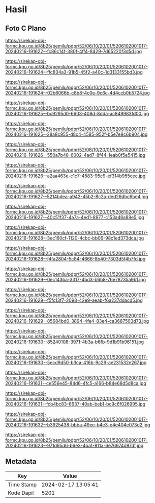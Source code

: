 # Hasil

## Foto C Plano

https://sirekap-obj-formc.kpu.go.id/8b25/pemilu/pdpr/52/06/10/20/01/5206102001017-20240216-191622--fc86c14f-380f-4ff4-8429-7d65220f3d5d.jpg

https://sirekap-obj-formc.kpu.go.id/8b25/pemilu/pdpr/52/06/10/20/01/5206102001017-20240216-191624--ffc834a3-91b5-45f2-a40c-1d3133155bd3.jpg

https://sirekap-obj-formc.kpu.go.id/8b25/pemilu/pdpr/52/06/10/20/01/5206102001017-20240216-191624--02b6066b-c8b8-4c0e-9c6c-4d4ccb0b5724.jpg

https://sirekap-obj-formc.kpu.go.id/8b25/pemilu/pdpr/52/06/10/20/01/5206102001017-20240216-191625--bc9295d0-6603-408d-8dda-ac849983fd00.jpg

https://sirekap-obj-formc.kpu.go.id/8b25/pemilu/pdpr/52/06/10/20/01/5206102001017-20240216-191625--28a8c955-d8c4-4585-952f-b5e7e9c6b904.jpg

https://sirekap-obj-formc.kpu.go.id/8b25/pemilu/pdpr/52/06/10/20/01/5206102001017-20240216-191626--550a7b48-6002-4ad7-8f44-1eab0f5e5415.jpg

https://sirekap-obj-formc.kpu.go.id/8b25/pemilu/pdpr/52/06/10/20/01/5206102001017-20240216-191626--a2aa463e-c1c7-4583-95c9-ef314b955cec.jpg

https://sirekap-obj-formc.kpu.go.id/8b25/pemilu/pdpr/52/06/10/20/01/5206102001017-20240216-191627--5214bdea-a942-45b2-8c2a-ded26dbc6be4.jpg

https://sirekap-obj-formc.kpu.go.id/8b25/pemilu/pdpr/52/06/10/20/01/5206102001017-20240216-191627--40c51f37-4a7a-4ed1-8977-c153a46a89e5.jpg

https://sirekap-obj-formc.kpu.go.id/8b25/pemilu/pdpr/52/06/10/20/01/5206102001017-20240216-191628--3ec160cf-1120-4cbc-bb06-98c1ed373dca.jpg

https://sirekap-obj-formc.kpu.go.id/8b25/pemilu/pdpr/52/06/10/20/01/5206102001017-20240216-191628--f4fa2804-5c84-4666-8b40-7303d5f4b7fd.jpg

https://sirekap-obj-formc.kpu.go.id/8b25/pemilu/pdpr/52/06/10/20/01/5206102001017-20240216-191629--0ec143ba-3317-4bd3-b6b8-76e78735a9b1.jpg

https://sirekap-obj-formc.kpu.go.id/8b25/pemilu/pdpr/52/06/10/20/01/5206102001017-20240216-191629--f5fc13f7-2098-42e9-aeab-f6a237ddacd5.jpg

https://sirekap-obj-formc.kpu.go.id/8b25/pemilu/pdpr/52/06/10/20/01/5206102001017-20240216-191629--85684bd0-3894-4fe4-83e4-ca3687503d73.jpg

https://sirekap-obj-formc.kpu.go.id/8b25/pemilu/pdpr/52/06/10/20/01/5206102001017-20240216-191630--85240108-3971-4b3a-b6fb-9d1b91b96151.jpg

https://sirekap-obj-formc.kpu.go.id/8b25/pemilu/pdpr/52/06/10/20/01/5206102001017-20240216-191630--5ecd9d50-b3ca-416b-9c29-ae231532e267.jpg

https://sirekap-obj-formc.kpu.go.id/8b25/pemilu/pdpr/52/06/10/20/01/5206102001017-20240216-191631--ce556e45-84d6-4fc5-a166-b84e68d5d8ca.jpg

https://sirekap-obj-formc.kpu.go.id/8b25/pemilu/pdpr/52/06/10/20/01/5206102001017-20240216-191631--fcb4bc83-6637-40ab-beb1-bc9c6f026995.jpg

https://sirekap-obj-formc.kpu.go.id/8b25/pemilu/pdpr/52/06/10/20/01/5206102001017-20240216-191632--b3925438-bbba-49ee-b4e3-e4e404e073d2.jpg

https://sirekap-obj-formc.kpu.go.id/8b25/pemilu/pdpr/52/06/10/20/01/5206102001017-20240216-191623--971d95d6-b6e3-4ba1-811a-6e76974d97df.jpg


## Metadata

| Key        | Value               |
| ---------- | ------------------- |
| Time Stamp | 2024-02-17 13:05:41 |
| Kode Dapil | 5201                |



